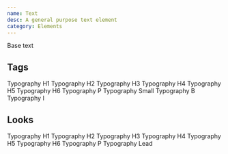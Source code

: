 ```yaml
---
name: Text
desc: A general purpose text element
category: Elements
---
```


<base-knobs src="./components.json" name="base-text">
<base-text tag="h1">Base text</base-text>
</base-knobs>

## Tags

<base-knobs hideTabs src="./components.json" name="base-text">
  <base-text tag="h1">Typography H1</base-text>
  <base-text tag="h2">Typography H2</base-text>
  <base-text tag="h3">Typography H3</base-text>
  <base-text tag="h4">Typography H4</base-text>
  <base-text tag="h5">Typography H5</base-text>
  <base-text tag="h6">Typography H6</base-text>
  <base-text tag="p">Typography P</base-text>
  <base-text full tag="small">Typography Small</base-text>
  <base-text full tag="b">Typography B</base-text>
  <base-text full tag="i">Typography I</base-text>
</base-knobs>

## Looks

<base-knobs hideTabs src="./components.json" name="base-text">
  <base-text look="h1">Typography H1</base-text>
  <base-text look="h2">Typography H2</base-text>
  <base-text look="h3">Typography H3</base-text>
  <base-text look="h4">Typography H4</base-text>
  <base-text look="h5">Typography H5</base-text>
  <base-text look="h6">Typography H6</base-text>
  <base-text look="p">Typography P</base-text>
  <base-text full look="lead">Typography Lead</base-text>
</base-knobs>
